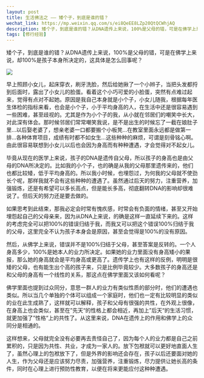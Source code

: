 ```yaml
---
layout: post
title: 生活佛法之 —— 矮个子，到底是谁的错？
wechat_link: https://mp.weixin.qq.com/s/ei8QeEE8LZp20QtQCWhjAQ
description: 矮个子，到底是谁的错？从DNA遗传上来说，100%是父母的错，可是在佛学上来说，却100%是孩子本身所决定的，这具体是怎么回事呢？
tags: [修行经验]
---
```


矮个子，到底是谁的错？从DNA遗传上来说，100%是父母的错，可是在佛学上来说，却100%是孩子本身所决定的，这具体是怎么回事呢？

![](../images/2022-05-20-10-20-04.png)

早上照顾小女儿，起床穿衣，刷牙洗脸，然后给她揪了一个小辫子，当把头发都捋到后面时，露出了小女儿的脸蛋。看着这个小巧可爱的小脸蛋，突然有点难过起来，觉得有点对不起她。原因是我自己本身就是小个子，小女儿随我，根据每年医生体检的指标来看，也会是小个子，小于平均身高的人，在生活中还是很容易遇到一些困难，甚至歧视的。尤其是作为小个子的我，从小就在邻居们的嘲笑中长大，对此深有体会。那时候邻居们常常嘲笑我说，是不是出生的时候忘了一截在娘肚子里…以后娶老婆了，想亲老婆一口都要搬个小板凳…在教室里面永远都是做第一排…各种体育项目，成绩有时都不如女生…这些种种的麻烦，可谓是刻骨铭心啊。由此很容易联想到小女儿以后也会因为身高而有种种遭遇，才会觉得对不起女儿。

毕竟从现在的医学上来说，孩子的DNA是遗传自父母，所以孩子的身高也是由父母的DNA所决定的。比如我的小个子，也的确是从我的父母那里遗传来的，他们也都比较矮，低于平均身高的。所以我小时候，也埋怨过，为何我的父母就不使劲长个呢，那样我就不会有这些种种的遭遇了。虽然通过后天的努力，注重营养，加强锻炼，还是有希望可以多长高点，但是能长多高，彻底翻转DNA的影响却很难说了。但后天的努力还是要去做的。

如果思考到此结束，那我必定会时常有愧疚感，时常会有负面的情绪，甚至又开始埋怨起自己的父母亲来，因为从DNA上来说，的确是这样一直延续下来的。这样的考虑完全可以把100%的错误归结于我，而我又可以把这个错误100%归结于我的父母，这里完全不认为孩子本身会是原因，甚至会觉得是100%的没有原因。

然后，从佛学上来说，错误并不是100%归结于父母，甚至答案是反转的。一个人身高多少，100%是她本人的业力所决定。如果她的业力里面没有身高矮小的果报，那么她的身高就会是平均身高或更高了。遗传学上也有这样的反例，明明是很矮的父母，也有能生出个高的孩子来，只是比例毕竟较少。大多数孩子的身高还是和父母的身高有一个线性的关系，那这点在佛学里面又该如何看呢？

佛学里面也提到过众同分，意思一群人的业力有类似性质的部分时，他们的遭遇也类似。所以当几个单独的个体可以组成一个家庭时，他们也一定有比较明显的类似的业在此生成熟了，这样就可以解释，孩子和父母有很强的共性，在外观上很像，在身高上也会类似，甚至在”先天“的性格上都会相近，再加上”后天“的生活习惯，就更加强了”性格“上的共性了。从这里来说，DNA在遗传上的作用和佛学上的众同分是相通的。

这样想来，父母就完全没有必要再去责怪自己了，因为每个人的业力都是自己之前累积的，只是因为共性、共业，才成为一家人的。放下包袱就可以更好地直面人生了，虽然心理上的包袱放下了，但是外界的影响还会存在，孩子以后还要面对她的人生，作为父母还是应该努力尽责，加强营养，注重锻炼，尽力提供让她长高的条件，同时在心理上进行预防性教育，以便在将来更能应付这种种遭遇。

